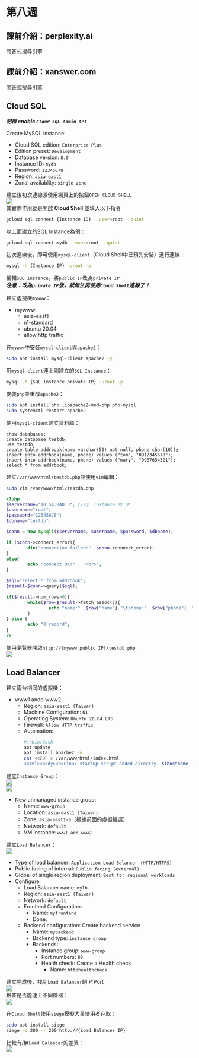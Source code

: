 # 第八週

## 課前介紹：perplexity.ai
問答式搜尋引擎

## 課前介紹：xanswer.com
問答式搜尋引擎

## Cloud SQL
***記得 enable `Cloud SQL Admin API`***

Create MySQL instance:<br>
- Cloud SQL edition: `Enterprice Plus`
- Edition preset: `Development`
- Database version: `8.0`
- Instance ID: `mydb`
- Password: `12345678`
- Region: `asia-east1`
- Zonal availablity: `single zone`

建立後初次連線須使用網頁上的按鈕`OPEN CLOUD SHELL`<br>
![](src/linux-2024102901.png)<br>
其實際作用就是開啟 **Cloud Shell** 並填入以下指令<br>
```bash
gcloud sql connect {Instance ID} --user=root --quiet
```
以上面建立的SQL Instance為例：<br>
```bash
gcloud sql connect mydb --user=root --quiet
```

初次連線後，即可使用`mysql-client`（Cloud Shell中已預先安裝）進行連線：<br>
```bash
mysql -h {Instance IP} -uroot -p
```

編輯`SQL Instance`，將`public IP`改為`private IP`<br>
***注意：改為`private IP`後，就無法再使用`Cloud Shell`連線了！***

建立虛擬機`mywww`：<br>
- mywww:<br>
    * asia-east1
    * n1-standard
    * ubuntu 20.04
    * allow http traffic
 
在`mywww`中安裝`mysql-client`與`apache2`：<br>
```bash
sudo apt install mysql-client apache2 -y
```

用`mysql-client`連上剛建立的`SQL Instance`：<br>
```bash
mysql -h {SQL Instance private IP} -uroot -p
```

安裝`php`並重啟`apache2`：<br>
```bash
sudo apt install php libapache2-mod-php php-mysql
sudo systemctl restart apache2
```

使用`mysql-client`建立資料庫：<br>
```mysql
show databases;
create database testdb;
use testdb;
create table addrbook(name varchar(50) not null, phone char(10));
insert into addrbook(name, phone) values ("tom", "0912345678");
insert into addrbook(name, phone) values ("mary", "0987654321");
select * from addrbook;
```

建立`/var/www/html/testdb.php`並使用`vim`編輯：<br>
```bash
sudo vim /var/www/html/testdb.php
```
```php
<?php
$servername="10.54.240.3"; //SQL Instance 的 IP
$username="root";
$password="12345678";
$dbname="testdb";

$conn = new mysqli($servername, $username, $password, $dbname);

if ($conn->connect_error){
        die("connection failed:" .$conn->connect_error);
}
else{
        echo "connect OK!" . "<br>";
}

$sql="select * from addrbook";
$result=$conn->query($sql);

if($result->num_rows>0){
        while($row=$result->fetch_assoc()){
                echo "name:" .$row["name"]."\tphone:" .$row["phone"]. "<br>";
        }
} else {
        echo "0 record";
}
?>
```

使用瀏覽器開啟`http://{mywww public IP}/testdb.php`<br>
![](src/linux-2024102902.png)

## Load Balancer
建立兩台相同的虛擬機：<br>
- www1 andd www2
    - Region: `asia-east1 (Taiwan)`
    - Machine Configuration: `N1`
    - Operating System: `Ubuntu 20.04 LTS`
    - Firewall: `Allow HTTP traffic`
    - Automation:
        ```bash
        #!/bin/bash
        apt update
        apt install apache2 -y
        cat <<EOF > /var/www/html/index.html
        <html><body><p>Linux startup script added directly. $(hostname -f)</p></body></html>
        ```

建立`Instance Group`：<br>
![](src/linux-2024102903.png)<br>
![](src/linux-2024102904.png)<br>
- New unmanaged instance group:
    - Name: `www-group`
    - Location: `asia-east1 (Taiwan)`
    - Zone: `asia-east1-a`（根據前面的虛擬機選）
    - Network: `default`
    - VM instance: `www1 and www2`

建立`Load Balancer`：<br>
![](src/linux-2024102905.png)
- Type of load balancer: `Application Load Balancer (HTTP/HTTPS)`
- Public facing of internal: `Public facing (external)`
- Global of single region deployment: `Best for regional workloads`
- Configure:
    - Load Balancer name: `mylb`
    - Region: `asia-east1 (Taiwan)`
    - Network: `default`
    - Frontend Configuration:
        - Name: `myfrontend`
        - Done.
    - Backend configuration: Create backend service
        - Name: `mybackend`
        - Backend type: `instance group`
        - Backends:
            - Instance group: `www-group`
            - Port numbers: `80`
            - Health check: Create a Health check
                - Name: `httphealthcheck`

建立完成後，找到`Load Balancer`的IP:Port<br>
![](src/linux-2024102906.png)<br>
檢查是否能連上不同機器：<br>
![](src/linux-2024102907.png)<br>

在`Cloud Shell`使用`siege`模擬大量使用者存取：<br>
```bash
sudo apt install siege
siege -c 200 -r 200 http://{Load Balancer IP}
```

比較有/無`Load Balancer`的差異：<br>
![](src/linux-2024102908.png)<br>
